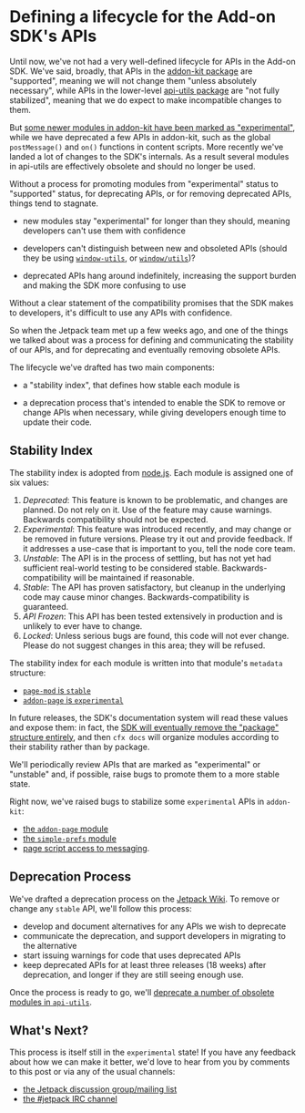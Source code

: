 # Defining a lifecycle for the Add-on SDK's APIs #

Until now, we've not had a very well-defined lifecycle for APIs in the Add-on SDK.
We've said, broadly, that APIs in the [addon-kit package](https://addons.mozilla.org/en-US/developers/docs/sdk/latest/packages/addon-kit/index.html)
are "supported", meaning we will not change them "unless absolutely
necessary", while APIs in the lower-level [api-utils package](https://addons.mozilla.org/en-US/developers/docs/sdk/latest/packages/api-utils/index.html)
are "not fully stabilized", meaning that we do expect to make incompatible
changes to them.

But [some newer modules in addon-kit have been marked as
"experimental"](https://addons.mozilla.org/en-US/developers/docs/sdk/latest/packages/addon-kit/simple-prefs.html),
while we have deprecated a few APIs in addon-kit, such as the global `postMessage()` and `on()` functions in
content scripts. More recently we've landed a lot of changes to the
SDK's internals. As a result several modules in api-utils
are effectively obsolete and should no longer be used.

Without a process for promoting modules from
"experimental" status to "supported" status, for deprecating APIs,
or for removing deprecated APIs, things tend to stagnate.

* new modules stay "experimental" for
longer than they should, meaning developers can't use them with confidence

* developers can't distinguish between new and obsoleted APIs
(should they be using [`window-utils`](https://addons.mozilla.org/en-US/developers/docs/sdk/latest/packages/api-utils/window-utils.html),
or [`window/utils`](https://addons.mozilla.org/en-US/developers/docs/sdk/latest/packages/api-utils/window/utils.html))?

* deprecated APIs hang around indefinitely, increasing the
support burden and making the SDK more confusing to use

Without a clear statement of the compatibility promises that the
SDK makes to developers, it's difficult to use any APIs with confidence.

So when the Jetpack team met up a few weeks ago, and one of the things
we talked about was a process for defining and communicating the stability
of our APIs, and for deprecating and eventually removing obsolete APIs.

The lifecycle we've drafted has two main components:

* a "stability index", that defines how stable each module is

* a deprecation process that's intended to enable the SDK to remove
or change APIs when necessary, while giving developers enough time
to update their code.

## Stability Index ##

The stability index is adopted from [node.js](http://nodejs.org/api/documentation.html).
Each module is assigned one of six values:

1. *Deprecated*: This feature is known to be problematic, and changes are planned. Do not rely on it. Use of the feature may cause warnings. Backwards compatibility should not be expected.
2. *Experimental*: This feature was introduced recently, and may change or be removed in future versions. Please try it out and provide feedback. If it addresses a use-case that is important to you, tell the node core team.
3. *Unstable*: The API is in the process of settling, but has not yet had sufficient real-world testing to be considered stable. Backwards-compatibility will be maintained if reasonable.
4. *Stable*: The API has proven satisfactory, but cleanup in the underlying code may cause minor changes. Backwards-compatibility is guaranteed.
5. *API Frozen*: This API has been tested extensively in production and is unlikely to ever have to change.
6. *Locked*: Unless serious bugs are found, this code will not ever change. Please do not suggest changes in this area; they will be refused.

The stability index for each module is written into that module's `metadata` structure:
* [`page-mod` is `stable`](https://github.com/mozilla/addon-sdk/blob/master/packages/addon-kit/lib/page-mod.js#L9)
* [`addon-page` is `experimental`](https://github.com/mozilla/addon-sdk/blob/master/packages/addon-kit/lib/simple-prefs.js#L7)

In future releases, the SDK's documentation system will read these values
and expose them: in fact, the [SDK will eventually remove the "package"
structure entirely](https://github.com/mozilla/addon-sdk/wiki/JEP-packageless),
and then `cfx docs` will organize modules according to their stability rather
than by package.

We'll periodically review APIs that are marked as "experimental" or "unstable"
and, if possible, raise bugs to promote them to a more stable state.

Right now, we've raised bugs to stabilize some `experimental` APIs in `addon-kit`:
* [the `addon-page` module](https://bugzilla.mozilla.org/show_bug.cgi?id=790320)
* [the `simple-prefs` module](https://bugzilla.mozilla.org/show_bug.cgi?id=790323)
* [page script access to messaging](https://bugzilla.mozilla.org/show_bug.cgi?id=790328).

## Deprecation Process ##

We've drafted a deprecation process on the
[Jetpack Wiki](https://wiki.mozilla.org/Jetpack/Module_Deprecation_Process).
To remove or change any `stable` API, we'll follow this process:

* develop and document alternatives for any APIs we wish to deprecate
* communicate the deprecation, and support developers in migrating
to the alternative
* start issuing warnings for code that uses deprecated APIs
* keep deprecated APIs for at least three releases (18 weeks)
after deprecation, and longer if they are still seeing enough use.

Once the process is ready to go, we'll [deprecate a number of obsolete
modules in `api-utils`](https://bugzilla.mozilla.org/show_bug.cgi?id=787075).

## What's Next? ##

This process is itself still in the `experimental` state! If you have any
feedback about how we can make it better, we'd love to hear from you by
comments to this post or via any of the usual channels:

* [the Jetpack discussion group/mailing list](http://groups.google.com/group/mozilla-labs-jetpack)
* [the #jetpack IRC channel](http://mibbit.com/?channel=%23jetpack&server=irc.mozilla.org)
